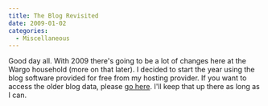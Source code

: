 ```yaml
---
title: The Blog Revisited
date: 2009-01-02
categories: 
  - Miscellaneous
---
```


Good day all. With 2009 there's going to be a lot of changes here at the Wargo household (more on that later). I decided to start the year using the blog software provided for free from my hosting provider. If you want to access the older blog data, please [go here](http://johnwargo.fatcow.com/the-wargos/blog). I'll keep that up there as long as I can.

